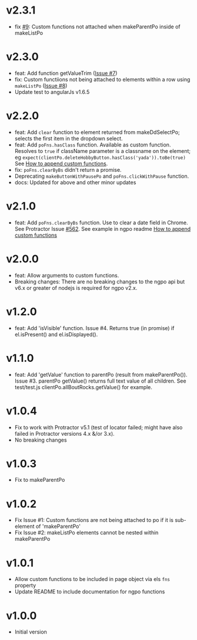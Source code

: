 # v2.3.1
- fix [#9](https://github.com/tonybranfort/ngpo/issues/9): Custom functions not attached when makeParentPo inside of makeListPo

# v2.3.0
- feat: Add function getValueTrim ([Issue #7](https://github.com/tonybranfort/ngpo/issues/7))
- fix: Custom functiions not being attached to elements within a row using `makeListPo` ([Issue #8](https://github.com/tonybranfort/ngpo/issues/8)) 
- Update test to angularJs v1.6.5

# v2.2.0
- feat: Add `clear` function to element returned from makeDdSelectPo; selects the first item in the dropdown select.  
- feat: Add `poFns.hasClass` function.  Available as custom function.  Resolves to `true` if className parameter is a classname on the element; eg  `expect(clientPo.deleteHobbyButton.hasClass('yada')).toBe(true)` See [How to append custom functions](https://github.com/tonybranfort/ngpo#custom-fns). 
- fix: `poFns.clearByBs` didn't return a promise.
- Deprecating `makeButtonWithPausePo` and `poFns.clickWithPause` function. 
- docs: Updated for above and other minor updates

# v2.1.0
- feat: Add `poFns.clearByBs` function.  Use to clear a date field in Chrome.  See Protractor Issue [#562](https://github.com/angular/protractor/issues/562).  See example in ngpo readme [How to append custom functions](https://github.com/tonybranfort/ngpo#custom-fns)

# v2.0.0
- feat: Allow arguments to custom functions.
- Breaking changes: There are no breaking changes to the ngpo api but v6.x or greater of nodejs is required for ngpo v2.x.  

# v1.2.0
- feat: Add 'isVisible' function. Issue #4. Returns true (in promise) if el.isPresent() and el.isDisplayed().

# v1.1.0
- feat: Add 'getValue' function to parentPo (result from makeParentPo()).  Issue #3.  parentPo getValue() returns full text value of all children.  See test/test.js clientPo.allBoutRocks.getValue() for example. 

# v1.0.4
- Fix to work with Protractor v5.1 (test of locator failed; might have also failed in Protractor versions 4.x &/or 3.x). 
- No breaking changes

# v1.0.3
- Fix to makeParentPo

# v1.0.2
- Fix Issue #1: Custom functions are not being attached to po if it is sub-element of 'makeParentPo'
- Fix Issue #2: makeListPo elements cannot be nested within makeParentPo

# v1.0.1
- Allow custom functions to be included in page object via els `fns` property 
- Update README to include documentation for ngpo functions

# v1.0.0 
- Initial version


